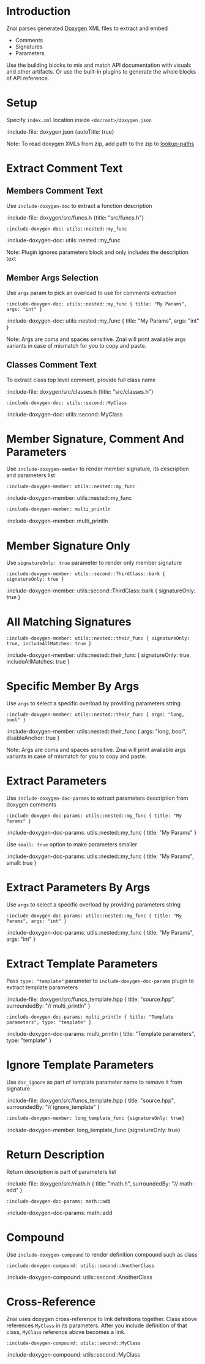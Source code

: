 # Introduction

Znai parses generated [Doxygen](https://www.doxygen.nl/index.html) XML files to extract and embed
* Comments
* Signatures 
* Parameters

Use the building blocks to mix and match API documentation with visuals and other artifacts.
Or use the built-in plugins to generate the whole blocks of API reference.

# Setup

Specify `index.xml` location inside `<docroot>/doxygen.json`

:include-file: doxygen.json {autoTitle: true}

Note: To read doxygen XMLs from zip, add path to the zip to [lookup-paths](flow/lookup-paths#zip-and-jar-lookup)

# Extract Comment Text

## Members Comment Text

Use `include-doxygen-doc` to extract a function description

:include-file: doxygen/src/funcs.h {title: "src/funcs.h"}

    :include-doxygen-doc: utils::nested::my_func

:include-doxygen-doc: utils::nested::my_func

Note: Plugin ignores parameters block and only includes the description text

## Member Args Selection 

Use `args` param to pick an overload to use for comments extraction

    :include-doxygen-doc: utils::nested::my_func { title: "My Params", args: "int" }

:include-doxygen-doc: utils::nested::my_func { title: "My Params", args: "int" }

Note: Args are coma and spaces sensitive. Znai will print available args variants in case of mismatch for you to
copy and paste.

## Classes Comment Text

To extract class top level comment, provide full class name

:include-file: doxygen/src/classes.h {title: "src/classes.h"}

    :include-doxygen-doc: utils::second::MyClass

:include-doxygen-doc: utils::second::MyClass

# Member Signature, Comment And Parameters

Use `include-doxygen-member` to render member signature, its description and parameters list

    :include-doxygen-member: utils::nested::my_func

:include-doxygen-member: utils::nested::my_func 

```markdown {title: "template example"}
:include-doxygen-member: multi_println
```

:include-doxygen-member: multi_println

# Member Signature Only

Use `signatureOnly: true` parameter to render only member signature

    :include-doxygen-member: utils::second::ThirdClass::bark { signatureOnly: true }

:include-doxygen-member: utils::second::ThirdClass::bark { signatureOnly: true }

# All Matching Signatures

    :include-doxygen-member: utils::nested::their_func { signatureOnly: true, includeAllMatches: true }

:include-doxygen-member: utils::nested::their_func { signatureOnly: true, includeAllMatches: true }


# Specific Member By Args

Use `args` to select a specific overload by providing parameters string

    :include-doxygen-member: utils::nested::their_func { args: "long, bool" }

:include-doxygen-member: utils::nested::their_func { args: "long, bool", disableAnchor: true }

Note: Args are coma and spaces sensitive. Znai will print available args variants in case of mismatch for you to 
copy and paste.

# Extract Parameters

Use `include-doxygen-doc-params` to extract parameters description from doxygen comments

    :include-doxygen-doc-params: utils::nested::my_func { title: "My Params" }

:include-doxygen-doc-params: utils::nested::my_func { title: "My Params" }

Use `small: true` option to make parameters smaller 

:include-doxygen-doc-params: utils::nested::my_func { title: "My Params", small: true }

# Extract Parameters By Args 

Use `args` to select a specific overload by providing parameters string

    :include-doxygen-doc-params: utils::nested::my_func { title: "My Params", args: "int" }

:include-doxygen-doc-params: utils::nested::my_func { title: "My Params", args: "int" }

# Extract Template Parameters

Pass `type: "template"` parameter to `include-doxygen-doc-params` plugin to extract template parameters

:include-file: doxygen/src/funcs_template.hpp { title: "source.hpp", surroundedBy: "// multi_println" }

    :include-doxygen-doc-params: multi_println { title: "Template parameters", type: "template" }

:include-doxygen-doc-params: multi_println { title: "Template parameters", type: "template" }

# Ignore Template Parameters

Use `doc_ignore` as part of template parameter name to remove it from signature

:include-file: doxygen/src/funcs_template.hpp { title: "source.hpp", surroundedBy: "// ignore_template" }

```markdown {title: "template example"}
:include-doxygen-member: long_template_func {signatureOnly: true}
```

:include-doxygen-member: long_template_func {signatureOnly: true}

# Return Description

Return description is part of parameters list

:include-file: doxygen/src/math.h { title: "math.h", surroundedBy: "// math-add" }

    :include-doxygen-doc-params: math::add

:include-doxygen-doc-params: math::add

# Compound

Use `include-doxygen-compound` to render definition compound such as class 

    :include-doxygen-compound: utils::second::AnotherClass

:include-doxygen-compound: utils::second::AnotherClass 


# Cross-Reference

Znai uses doxygen cross-reference to link definitions together. 
Class above references `MyClass` in its parameters. After you include definition of that class,
`MyClass` reference above becomes a link.

    :include-doxygen-compound: utils::second::MyClass

:include-doxygen-compound: utils::second::MyClass 
